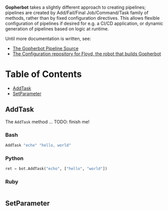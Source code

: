 **Gopherbot** takes a slightly different approach to creating pipelines; pipelines are created by Add/Fail/Final Job/Command/Task family of methods, rather than by fixed configuration directives. This allows flexible configuration of pipelines if desired for e.g. a CI/CD application, or dynamic generation of pipelines based on logic at runtime.

Until more documentation is written, see:
- [The Gopherbot Pipeline Source](https://github.com/lnxjedi/gopherbot/blob/master/.gopherci/pipeline.sh)
- [The Configuration repository for Floyd, the robot that builds Gopherbot](https://github.com/parsley42/floyd-gopherbot)

Table of Contents
=================

  * [AddTask](#addtask)
  * [SetParameter](#setparameter)

## AddTask
The `AddTask` method ... TODO: finish me!

### Bash
```bash
AddTask "echo" "hello, world"
```

### Python
```python
ret = bot.AddTask("echo", ["hello", "world"])
```

### Ruby

```ruby

```

## SetParameter
